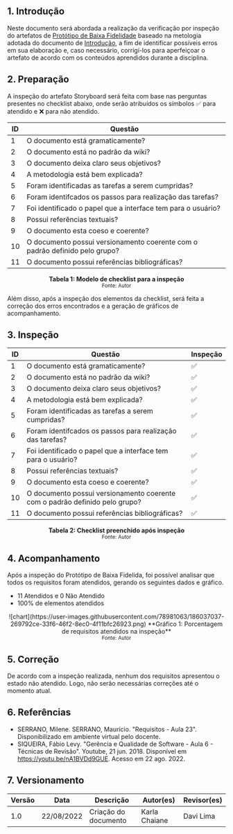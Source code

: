 ## 1. Introdução

Neste documento será abordada a realização da verificação por inspeção do artefatos de [Protótipo de Baixa Fidelidade](../design_avaliacao_desenvolvimento/nivel_2/prototipo_baixa_fidelidade.md) baseado na metologia adotada do documento de [Introdução](introducao.md), a fim de identificar possíveis erros em sua elaboração e, caso necessário, corrigí-los para aperfeiçoar o artefato de acordo com os conteúdos aprendidos durante a disciplina.

## 2. Preparação

A inspeção do artefato Storyboard será feita com base nas perguntas presentes no checklist abaixo, onde serão atribuídos os símbolos ✅ para atendido e ❌ para não atendido. 

<center>

| ID | Questão |
|--|--|
| 1 | O documento está gramaticamente? |
| 2 | O documento está no padrão da wiki? |
| 3 | O documento deixa claro seus objetivos? |
| 4 | A metodologia está bem explicada? |
| 5 | Foram identificadas as tarefas a serem cumpridas? |
| 6 | Foram identifcados os passos para realização das tarefas? |
| 7 | Foi identificado o papel que a interface tem para o usuário? |
| 8 | Possui referências textuais? |
| 9 | O documento esta coeso e coerente? |
| 10 | O documento possui versionamento coerente com o padrão definido pelo grupo? |
| 11 | O documento possui referências bibliográficas? |

**Tabela 1: Modelo de checklist para a inspeção** <br>
<small>Fonte: Autor</small></center>

Além disso, após a inspeção dos elementos da checklist, será feita a correção dos erros encontrados e a geração de gráficos de acompanhamento.

## 3. Inspeção
<center>

| ID | Questão | Inspeção |
|--|--|--|
| 1 | O documento está gramaticamente? | ✅ |
| 2 | O documento está no padrão da wiki? | ✅ |
| 3 | O documento deixa claro seus objetivos? | ✅ |
| 4 | A metodologia está bem explicada? | ✅ |
| 5 | Foram identificadas as tarefas a serem cumpridas? | ✅ |
| 6 | Foram identifcados os passos para realização das tarefas? | ✅ |
| 7 | Foi identificado o papel que a interface tem para o usuário? | ✅ |
| 8 | Possui referências textuais? | ✅ |
| 9 | O documento esta coeso e coerente? | ✅ |
| 10 | O documento possui versionamento coerente com o padrão definido pelo grupo? | ✅ |
| 11 | O documento possui referências bibliográficas? | ✅ |

**Tabela 2: Checklist preenchido após inspeção** <br>
<small>Fonte: Autor</small></center>

## 4. Acompanhamento 

Após a inspeção do Protótipo de Baixa Fidelida, foi possível analisar que todos os requisitos foram atendidos, gerando os seguintes dados e gráfico.

- 11 Atendidos e 0 Não Atendido
- 100% de elementos atendidos

<center>![chart](https://user-images.githubusercontent.com/78981063/186037037-269792ce-33f6-46f2-8ec0-4f11bfc26923.png)  
**Gráfico 1: Porcentagem de requisitos atendidos na inspeção** <br>
<small>Fonte: Autor</small></center>

## 5. Correção 
De acordo com a inspeção realizada, nenhum dos requisitos apresentou o estado não atendido. Logo, não serão necessárias correções até o momento atual.

## 6. Referências

- SERRANO, Milene. SERRANO, Maurício. "Requisitos - Aula 23". Disponibilizado em ambiente virtual pelo docente.
- SIQUEIRA, Fábio Levy. "Gerência e Qualidade de Software - Aula 6 - Técnicas de Revisão". Youtube, 21 jun. 2018. Disponível em https://youtu.be/nA1BVDd9GUE. Acesso em 22 ago. 2022. 

## 7. Versionamento
|Versão	| Data	| Descrição |	Autor(es)	| Revisor(es)|
|--------|----|-----------|-------|---------|
| 1.0 |	22/08/2022	| Criação do documento | Karla Chaiane | Davi Lima |